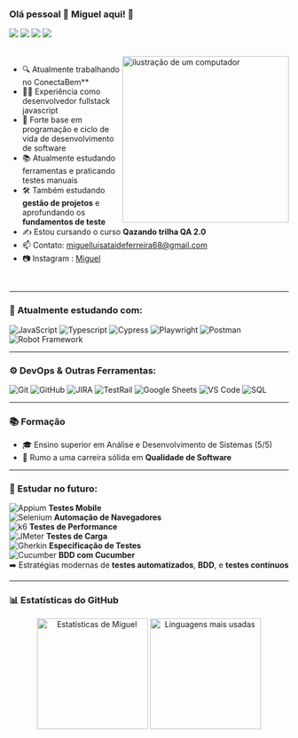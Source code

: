 ### Olá pessoal 👋 Miguel aqui! 🧪  

[<img src="https://img.shields.io/badge/%F0%9F%92%BB-Testes%20Manuais-blue?style=flat&color=grey"/>](#)
[<img src="https://img.shields.io/badge/%F0%9F%9A%80-Automa%C3%A7%C3%A3o-blue?style=flat&color=grey"/>](#)
[<img src="https://img.shields.io/badge/%F0%9F%93%8A-API%20Testing-blue?style=flat&color=grey"/>](#)
[<img src="https://img.shields.io/badge/%F0%9F%92%AD-QA%20Mindset-blue?style=flat&color=grey"/>](#)

<br>
<img src="https://raw.githubusercontent.com/MicaelliMedeiros/micaellimedeiros/master/image/computer-illustration.png" alt="ilustração de um computador" min-width="300px" max-width="300px" width="300px" align="right">

- 🔍 Atualmente trabalhando no ConectaBem**  
- 👨‍💻 Experiência como desenvolvedor fullstack javascript  
- 🧠 Forte base em programação e ciclo de vida de desenvolvimento de software  
- 📚 Atualmente estudando ferramentas e praticando testes manuais  
- 🛠 Também estudando  **gestão de projetos** e aprofundando os **fundamentos de teste**  
- ✍️ Estou cursando o curso **Qazando trilha QA 2.0**  
- 📫 Contato: [miguelluisataideferreira68@gmail.com](mailto:miguelluisataideferreira68@gmail.com)  
- 📷 Instagram : [Miguel](https://www.instagram.com/migu3lluiz/)  

<br>

---

### 💼 Atualmente estudando com:

![JavaScript](https://img.shields.io/badge/-JavaScript-333333?style=flat&logo=javascript)
![Typescript](https://img.shields.io/badge/-Typescript-333333?style=flat&logo=typescript)
![Cypress](https://img.shields.io/badge/-Cypress-333333?style=flat&logo=cypress)
![Playwright](https://img.shields.io/badge/-Playwright-333333?style=flat&logo=playwright)
![Postman](https://img.shields.io/badge/-Postman-333333?style=flat&logo=postman)
![Robot Framework](https://img.shields.io/badge/-RobotFramework-333333?style=flat&logo=robotframework)

---

### ⚙️ DevOps & Outras Ferramentas:

![Git](https://img.shields.io/badge/-Git-333333?style=flat&logo=git)
![GitHub](https://img.shields.io/badge/-GitHub-333333?style=flat&logo=github)
![JIRA](https://img.shields.io/badge/-JIRA-333333?style=flat&logo=jira)
![TestRail](https://img.shields.io/badge/-TestRail-333333?style=flat&logo=testrail)
![Google Sheets](https://img.shields.io/badge/-Google%20Sheets-333333?style=flat&logo=googlesheets)
![VS Code](https://img.shields.io/badge/-VSCode-333333?style=flat&logo=visualstudiocode)
![SQL](https://img.shields.io/badge/-SQL-333333?style=flat&logo=mysql)

---

### 📚 Formação

- 🎓 Ensino superior em Análise e Desenvolvimento de Sistemas (5/5)
- 🧪 Rumo a uma carreira sólida em **Qualidade de Software**

---

### 🧠 Estudar no futuro:

![Appium](https://img.shields.io/badge/-Appium-333333?style=flat&logo=appium) **Testes Mobile**  
![Selenium](https://img.shields.io/badge/-Selenium-333333?style=flat&logo=selenium) **Automação de Navegadores**  
![k6](https://img.shields.io/badge/-k6-333333?style=flat&logo=k6) **Testes de Performance**  
![JMeter](https://img.shields.io/badge/-JMeter-333333?style=flat&logo=apachejmeter) **Testes de Carga**  
![Gherkin](https://img.shields.io/badge/-Gherkin-333333?style=flat&logo=cucumber) **Especificação de Testes**  
![Cucumber](https://img.shields.io/badge/-Cucumber-333333?style=flat&logo=cucumber) **BDD com Cucumber**  
➡️ Estratégias modernas de **testes automatizados**, **BDD**, e **testes contínuos**

---

### 📊 Estatísticas do GitHub

<div align="center">
  <img src="https://github-readme-stats.vercel.app/api?username=Miguelluisdev&show_icons=true&theme=radical" height="200" alt="Estatísticas de Miguel" />
  <img src="https://github-readme-stats.vercel.app/api/top-langs?username=Miguelluisdev&locale=pt-br&hide_title=false&layout=compact&card_width=320&langs_count=10&theme=codeSTACKr&hide_border=false&order=2" height="200" alt="Linguagens mais usadas" />
</div>

